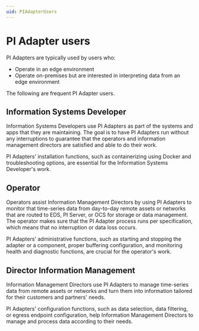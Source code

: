 ```yaml
---
uid: PIAdapterUsers
---
```


# PI Adapter users

PI Adapters are typically used by users who:

- Operate in an edge environment
- Operate on-premises but are interested in interpreting data from an edge environment

The following are frequent PI Adapter users.

## Information Systems Developer

Information Systems Developers use PI Adapters as part of the systems and apps that they are maintaining. The goal is to have PI Adapters run without any interruptions to guarantee that the operators and information management directors are satisfied and able to do their work.

PI Adapters' installation functions, such as containerizing using Docker and troubleshooting options, are essential for the Information Systems Developer's work.

## Operator

Operators assist Information Management Directors by using PI Adapters to monitor that time-series data from day-to-day remote assets or networks that are routed to EDS, PI Server, or OCS for storage or data management. The operator makes sure that the PI Adapter process runs per specification, which means that no interruption or data loss occurs.

PI Adapters' administrative functions, such as starting and stopping the adapter or a component, proper buffering configuration, and monitoring health and diagnostic functions, are crucial for the operator's work.

## Director Information Management

Information Management Directors use PI Adapters to manage time-series data from remote assets or networks and turn them into information tailored for their customers and partners' needs.

PI Adapters' configuration functions, such as data selection, data filtering, or egress endpoint configuration, help Information Management Directors to manage and process data according to their needs.
